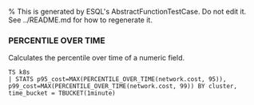 % This is generated by ESQL's AbstractFunctionTestCase. Do not edit it. See ../README.md for how to regenerate it.

### PERCENTILE OVER TIME
Calculates the percentile over time of a numeric field.

```esql
TS k8s
| STATS p95_cost=MAX(PERCENTILE_OVER_TIME(network.cost, 95)), p99_cost=MAX(PERCENTILE_OVER_TIME(network.cost, 99)) BY cluster, time_bucket = TBUCKET(1minute)
```
